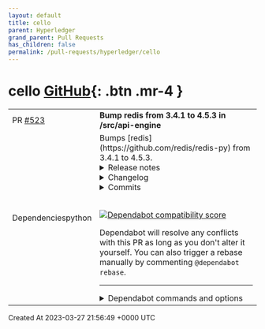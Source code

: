 ```yaml
---
layout: default
title: cello
parent: Hyperledger
grand_parent: Pull Requests
has_children: false
permalink: /pull-requests/hyperledger/cello
---
```


# cello <span class="fs-3 right-align">[GitHub](https://github.com/hyperledger/cello){: .btn .mr-4 }</span>


<div>
    <table>
        <tr>
            <td>
                PR <a href="https://github.com/hyperledger/cello/pull/523" class=".btn">#523</a>
            </td>
            <td>
                <b>
                    Bump redis from 3.4.1 to 4.5.3 in /src/api-engine
                </b>
            </td>
        </tr>
        <tr>
            <td>
                <span class="chip">Dependencies</span><span class="chip">python</span>
            </td>
            <td>
                Bumps [redis](https://github.com/redis/redis-py) from 3.4.1 to 4.5.3.
<details>
<summary>Release notes</summary>
<p><em>Sourced from <a href="https://github.com/redis/redis-py/releases">redis's releases</a>.</em></p>
<blockquote>
<h2>4.5.3</h2>
<h1>Changes</h1>
<p>Update urgency: HIGH: There is a critical bug that may affect a subset of users. Upgrade!</p>
<h2>🐛 Bug Fixes</h2>
<ul>
<li><a href="https://cwe.mitre.org/data/definitions/404.html">CWE-404</a> AsyncIO Race Condition Fix (<a href="https://redirect.github.com/redis/redis-py/issues/2624">#2624</a>, <a href="https://redirect.github.com/redis/redis-py/issues/2579">#2579</a>)</li>
</ul>
<h2>4.5.2</h2>
<h1>Changes</h1>
<h2>🚀 New Features</h2>
<ul>
<li>Introduce AbstractConnection so that UnixDomainSocketConnection can call super().<strong>init</strong> (<a href="https://redirect.github.com/redis/redis-py/issues/2588">#2588</a>)</li>
<li>Added queue_class to REDIS_ALLOWED_KEYS (<a href="https://redirect.github.com/redis/redis-py/issues/2577">#2577</a>)</li>
<li>Made search document subscriptable (<a href="https://redirect.github.com/redis/redis-py/issues/2615">#2615</a>)</li>
<li>Sped up the protocol parsing (<a href="https://redirect.github.com/redis/redis-py/issues/2596">#2596</a>)</li>
</ul>
<h2>🐛 Bug Fixes</h2>
<ul>
<li>Fix behaviour of async PythonParser to match RedisParser as for issue <a href="https://redirect.github.com/redis/redis-py/issues/2349">#2349</a> (<a href="https://redirect.github.com/redis/redis-py/issues/2582">#2582</a>)</li>
<li>Replace async_timeout by asyncio.timeout (<a href="https://redirect.github.com/redis/redis-py/issues/2602">#2602</a>)</li>
<li>Update json().arrindex() default values (<a href="https://redirect.github.com/redis/redis-py/issues/2611">#2611</a>)</li>
</ul>
<h2>🧰 Maintenance</h2>
<ul>
<li>Coverage for pypy-3.9 (<a href="https://redirect.github.com/redis/redis-py/issues/2608">#2608</a>)</li>
<li>Developer Experience: Adding redis version compatibility details to the README (<a href="https://redirect.github.com/redis/redis-py/issues/2621">#2621</a>)</li>
<li>Remove redundant assignment to RedisCluster.nodes_manager. (<a href="https://redirect.github.com/redis/redis-py/issues/2620">#2620</a>)</li>
<li>Developer Experience: [types] update return type of smismember to list[int] (<a href="https://redirect.github.com/redis/redis-py/issues/2617">#2617</a>)</li>
<li>Developer Experience: [docs] ConnectionPool SSL example (<a href="https://redirect.github.com/redis/redis-py/issues/2605">#2605</a>)</li>
<li>Developer Experience: Fixed CredentialsProvider examples (<a href="https://redirect.github.com/redis/redis-py/issues/2587">#2587</a>)</li>
<li>Developer Experience: Update README to make pip install copy-pastable on zsh (<a href="https://redirect.github.com/redis/redis-py/issues/2584">#2584</a>)</li>
<li>Developer Experience: Fix for <code>lpop</code> and <code>rpop</code> return typing (<a href="https://redirect.github.com/redis/redis-py/issues/2590">#2590</a>)</li>
</ul>
<h2>Contributors</h2>
<p>We'd like to thank all the contributors who worked on this release!</p>
<p><a href="https://github.com/CrimsonGlory"><code>@​CrimsonGlory</code></a>, <a href="https://github.com/Galtozzy"><code>@​Galtozzy</code></a>, <a href="https://github.com/aksinha334"><code>@​aksinha334</code></a>, <a href="https://github.com/barshaul"><code>@​barshaul</code></a>, <a href="https://github.com/chayim"><code>@​chayim</code></a>, <a href="https://github.com/davemcphee"><code>@​davemcphee</code></a>, <a href="https://github.com/dvora-h"><code>@​dvora-h</code></a>, <a href="https://github.com/kristjanvalur"><code>@​kristjanvalur</code></a>, <a href="https://github.com/ryin1"><code>@​ryin1</code></a>, <a href="https://github.com/sileht"><code>@​sileht</code></a>, <a href="https://github.com/thebarbershop"><code>@​thebarbershop</code></a>, <a href="https://github.com/uglide"><code>@​uglide</code></a>, <a href="https://github.com/woutdenolf"><code>@​woutdenolf</code></a> and <a href="https://github.com/zakaf"><code>@​zakaf</code></a></p>
<h2>4.5.1</h2>
<h1>Changes</h1>
<h2>🐛 Bug Fixes</h2>
<ul>
<li>Fix <a href="https://redirect.github.com/redis/redis-py/issues/2581">#2581</a> <code>UnixDomainSocketConnection</code> object has no attribute <code>_command_packer</code> (<a href="https://redirect.github.com/redis/redis-py/issues/2583">#2583</a>)</li>
</ul>
<h2>Contributors</h2>
<p>We'd like to thank all the contributors who worked on this release!</p>
<!-- raw HTML omitted -->
</blockquote>
<p>... (truncated)</p>
</details>
<details>
<summary>Changelog</summary>
<p><em>Sourced from <a href="https://github.com/redis/redis-py/blob/master/CHANGES">redis's changelog</a>.</em></p>
<blockquote>
<pre><code>* Allow data to drain from async PythonParser when reading during a disconnect()
* Use asyncio.timeout() instead of async_timeout.timeout() for python &gt;= 3.11 ([#2602](https://github.com/redis/redis-py/issues/2602))
* Add test and fix async HiredisParser when reading during a disconnect() ([#2349](https://github.com/redis/redis-py/issues/2349))
* Use hiredis-py pack_command if available.
* Support `.unlink()` in ClusterPipeline
* Simplify synchronous SocketBuffer state management
* Fix string cleanse in Redis Graph
* Make PythonParser resumable in case of error ([#2510](https://github.com/redis/redis-py/issues/2510))
* Add `timeout=None` in `SentinelConnectionManager.read_response`
* Documentation fix: password protected socket connection ([#2374](https://github.com/redis/redis-py/issues/2374))
* Allow `timeout=None` in `PubSub.get_message()` to wait forever
* add `nowait` flag to `asyncio.Connection.disconnect()`
* Update README.md links
* Fix timezone handling for datetime to unixtime conversions
* Fix start_id type for XAUTOCLAIM
* Remove verbose logging from cluster.py
* Add retry mechanism to async version of Connection
* Compare commands case-insensitively in the asyncio command parser
* Allow negative `retries` for `Retry` class to retry forever
* Add `items` parameter to `hset` signature
* Create codeql-analysis.yml ([#1988](https://github.com/redis/redis-py/issues/1988)). Thanks @chayim
* Add limited support for Lua scripting with RedisCluster
* Implement `.lock()` method on RedisCluster
* Fix cursor returned by SCAN for RedisCluster &amp; change default target to PRIMARIES
* Fix scan_iter for RedisCluster
* Remove verbose logging when initializing ClusterPubSub, ClusterPipeline or RedisCluster
* Fix broken connection writer lock-up for asyncio ([#2065](https://github.com/redis/redis-py/issues/2065))
* Fix auth bug when provided with no username ([#2086](https://github.com/redis/redis-py/issues/2086))
* Fix missing ClusterPipeline._lock ([#2189](https://github.com/redis/redis-py/issues/2189))
* Added dynaminc_startup_nodes configuration to RedisCluster
* Fix reusing the old nodes' connections when cluster topology refresh is being done
* Fix RedisCluster to immediately raise AuthenticationError without a retry
* ClusterPipeline Doesn't Handle ConnectionError for Dead Hosts ([#2225](https://github.com/redis/redis-py/issues/2225))
* Remove compatibility code for old versions of Hiredis, drop Packaging dependency
* The `deprecated` library is no longer a dependency
* Failover handling improvements for RedisCluster and Async RedisCluster ([#2377](https://github.com/redis/redis-py/issues/2377))
* Fixed &quot;cannot pickle '_thread.lock' object&quot; bug ([#2354](https://github.com/redis/redis-py/issues/2354), [#2297](https://github.com/redis/redis-py/issues/2297))
* Added CredentialsProvider class to support password rotation
* Enable Lock for asyncio cluster mode
* Fix Sentinel.execute_command doesn't execute across the entire sentinel cluster bug ([#2458](https://github.com/redis/redis-py/issues/2458))
* Added a replacement for the default cluster node in the event of failure ([#2463](https://github.com/redis/redis-py/issues/2463))
* Fix for Unhandled exception related to self.host with unix socket ([#2496](https://github.com/redis/redis-py/issues/2496))
</code></pre>
<ul>
<li>4.1.3 (Feb 8, 2022)
<ul>
<li>Fix flushdb and flushall (<a href="https://redirect.github.com/redis/redis-py/issues/1926">#1926</a>)</li>
<li>Add redis5 and redis4 dockers (<a href="https://redirect.github.com/redis/redis-py/issues/1871">#1871</a>)</li>
<li>Change json.clear test multi to be up to date with redisjson (<a href="https://redirect.github.com/redis/redis-py/issues/1922">#1922</a>)</li>
<li>Fixing volume for unstable_cluster docker (<a href="https://redirect.github.com/redis/redis-py/issues/1914">#1914</a>)</li>
<li>Update changes file with changes since 4.0.0-beta2 (<a href="https://redirect.github.com/redis/redis-py/issues/1915">#1915</a>)</li>
</ul>
</li>
<li>4.1.2 (Jan 27, 2022)</li>
</ul>
<!-- raw HTML omitted -->
</blockquote>
<p>... (truncated)</p>
</details>
<details>
<summary>Commits</summary>
<ul>
<li><a href="https://github.com/redis/redis-py/commit/66a4d6b2a493dd3a20cc299ab5fef3c14baad965"><code>66a4d6b</code></a> AsyncIO Race Condition Fix (<a href="https://redirect.github.com/redis/redis-py/issues/2641">#2641</a>)</li>
<li><a href="https://github.com/redis/redis-py/commit/318b114f4da9846a2a7c150e1fb702e9bebd9fdf"><code>318b114</code></a> Version 4.5.2 (<a href="https://redirect.github.com/redis/redis-py/issues/2627">#2627</a>)</li>
<li><a href="https://github.com/redis/redis-py/commit/1b2f408259405d412d7530291902f9e0c8bd34b3"><code>1b2f408</code></a> Fix behaviour of async PythonParser to match RedisParser as for issue <a href="https://redirect.github.com/redis/redis-py/issues/2349">#2349</a> (...</li>
<li><a href="https://github.com/redis/redis-py/commit/7d474f90453c7b90bd06c94e0250b618120a599d"><code>7d474f9</code></a> introduce AbstractConnection so that UnixDomainSocketConnection can call supe...</li>
<li><a href="https://github.com/redis/redis-py/commit/c87172347584301f453c601c483126e4800257b7"><code>c871723</code></a> pypy-3.9 CI (<a href="https://redirect.github.com/redis/redis-py/issues/2608">#2608</a>)</li>
<li><a href="https://github.com/redis/redis-py/commit/d63313bf6080acaf18d61e072c78303adc0d4166"><code>d63313b</code></a> add queue_class to REDIS_ALLOWED_KEYS (<a href="https://redirect.github.com/redis/redis-py/issues/2577">#2577</a>)</li>
<li><a href="https://github.com/redis/redis-py/commit/c61eeb2e3b5dff1f01eb1e665f424c7e75354f56"><code>c61eeb2</code></a> Adding supported redis/library details (<a href="https://redirect.github.com/redis/redis-py/issues/2621">#2621</a>)</li>
<li><a href="https://github.com/redis/redis-py/commit/25e85e51e57b7aae9eb8fc77cfb0a45a07a501a7"><code>25e85e5</code></a> fix: replace async_timeout by asyncio.timeout (<a href="https://redirect.github.com/redis/redis-py/issues/2602">#2602</a>)</li>
<li><a href="https://github.com/redis/redis-py/commit/91ab12a0f1bdf0e433131e1a51578e9fa2f89718"><code>91ab12a</code></a> Remove redundant assignment. (<a href="https://redirect.github.com/redis/redis-py/issues/2620">#2620</a>)</li>
<li><a href="https://github.com/redis/redis-py/commit/8bfd492240fd33489a86cd3d353e3ece1fc94c10"><code>8bfd492</code></a> Making search document subscriptable (<a href="https://redirect.github.com/redis/redis-py/issues/2615">#2615</a>)</li>
<li>Additional commits viewable in <a href="https://github.com/redis/redis-py/compare/3.4.1...v4.5.3">compare view</a></li>
</ul>
</details>
<br />


[![Dependabot compatibility score](https://dependabot-badges.githubapp.com/badges/compatibility_score?dependency-name=redis&package-manager=pip&previous-version=3.4.1&new-version=4.5.3)](https://docs.github.com/en/github/managing-security-vulnerabilities/about-dependabot-security-updates#about-compatibility-scores)

Dependabot will resolve any conflicts with this PR as long as you don't alter it yourself. You can also trigger a rebase manually by commenting `@dependabot rebase`.

[//]: # (dependabot-automerge-start)
[//]: # (dependabot-automerge-end)

---

<details>
<summary>Dependabot commands and options</summary>
<br />

You can trigger Dependabot actions by commenting on this PR:
- `@dependabot rebase` will rebase this PR
- `@dependabot recreate` will recreate this PR, overwriting any edits that have been made to it
- `@dependabot merge` will merge this PR after your CI passes on it
- `@dependabot squash and merge` will squash and merge this PR after your CI passes on it
- `@dependabot cancel merge` will cancel a previously requested merge and block automerging
- `@dependabot reopen` will reopen this PR if it is closed
- `@dependabot close` will close this PR and stop Dependabot recreating it. You can achieve the same result by closing it manually
- `@dependabot ignore this major version` will close this PR and stop Dependabot creating any more for this major version (unless you reopen the PR or upgrade to it yourself)
- `@dependabot ignore this minor version` will close this PR and stop Dependabot creating any more for this minor version (unless you reopen the PR or upgrade to it yourself)
- `@dependabot ignore this dependency` will close this PR and stop Dependabot creating any more for this dependency (unless you reopen the PR or upgrade to it yourself)
You can disable automated security fix PRs for this repo from the [Security Alerts page](https://github.com/hyperledger/cello/network/alerts).

</details>
            </td>
        </tr>
    </table>
    <div class="right-align">
        Created At 2023-03-27 21:56:49 +0000 UTC
    </div>
</div>

